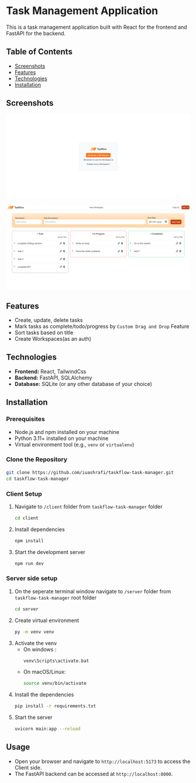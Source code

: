 # Task Management Application

This is a task management application built with React for the frontend and FastAPI for the backend.

## Table of Contents

- [Screenshots](#screenshots)
- [Features](#features)
- [Technologies](#technologies)
- [Installation](#installation)

## Screenshots

![ss1](https://github.com/iuashrafi/taskflow-task-manager/blob/main/screenshots/ss1.png)

![ss2](https://github.com/iuashrafi/taskflow-task-manager/blob/main/screenshots/ss2.png)

## Features

- Create, update, delete tasks
- Mark tasks as complete/todo/progress by `Custom Drag and Drop` Feature
- Sort tasks based on title
- Create Workspaces(as an auth)

## Technologies

- **Frontend:** React, TailwindCss
- **Backend:** FastAPI, SQLAlchemy
- **Database:** SQLite (or any other database of your choice)

## Installation

### Prerequisites

- Node.js and npm installed on your machine
- Python 3.11+ installed on your machine
- Virtual environment tool (e.g., `venv` or `virtualenv`)

### Clone the Repository

```bash
git clone https://github.com/iuashrafi/taskflow-task-manager.git
cd taskflow-task-manager
```

### Client Setup

1. Navigate to `/client` folder from `taskflow-task-manager` folder
   ```bash
   cd client
   ```
2. Install dependencies
   ```bash
   npm install
   ```
3. Start the development server
   ```bash
   npm run dev
   ```

### Server side setup

1. On the seperate terminal window navigate to `/server` folder from `taskflow-task-manager` root folder
   ```bash
   cd server
   ```
2. Create virtual environment
   ```bash
   py -m venv venv
   ```
3. Activate the venv
   - On windows :
     ```bash
     venv\Scripts\activate.bat
     ```
   - On macOS/Linux:
     ```bash
     source venv/bin/activate
     ```
4. Install the dependencies
   ```bash
   pip install -r requirements.txt
   ```
5. Start the server
   ```bash
   uvicorn main:app --reload
   ```

## Usage

- Open your browser and navigate to `http://localhost:5173` to access the Client side.
- The FastAPI backend can be accessed at `http://localhost:8000`.
